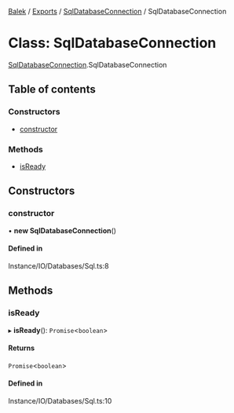 [Balek](../README.md) / [Exports](../modules.md) / [SqlDatabaseConnection](../modules/SqlDatabaseConnection.md) / SqlDatabaseConnection

# Class: SqlDatabaseConnection

[SqlDatabaseConnection](../modules/SqlDatabaseConnection.md).SqlDatabaseConnection

## Table of contents

### Constructors

- [constructor](SqlDatabaseConnection.SqlDatabaseConnection.md#constructor)

### Methods

- [isReady](SqlDatabaseConnection.SqlDatabaseConnection.md#isready)

## Constructors

### constructor

• **new SqlDatabaseConnection**()

#### Defined in

Instance/IO/Databases/Sql.ts:8

## Methods

### isReady

▸ **isReady**(): `Promise`<`boolean`\>

#### Returns

`Promise`<`boolean`\>

#### Defined in

Instance/IO/Databases/Sql.ts:10
